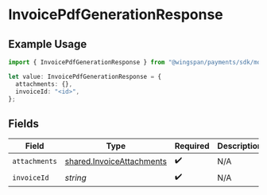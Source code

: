 # InvoicePdfGenerationResponse

## Example Usage

```typescript
import { InvoicePdfGenerationResponse } from "@wingspan/payments/sdk/models/shared";

let value: InvoicePdfGenerationResponse = {
  attachments: {},
  invoiceId: "<id>",
};
```

## Fields

| Field                                                                         | Type                                                                          | Required                                                                      | Description                                                                   |
| ----------------------------------------------------------------------------- | ----------------------------------------------------------------------------- | ----------------------------------------------------------------------------- | ----------------------------------------------------------------------------- |
| `attachments`                                                                 | [shared.InvoiceAttachments](../../../sdk/models/shared/invoiceattachments.md) | :heavy_check_mark:                                                            | N/A                                                                           |
| `invoiceId`                                                                   | *string*                                                                      | :heavy_check_mark:                                                            | N/A                                                                           |